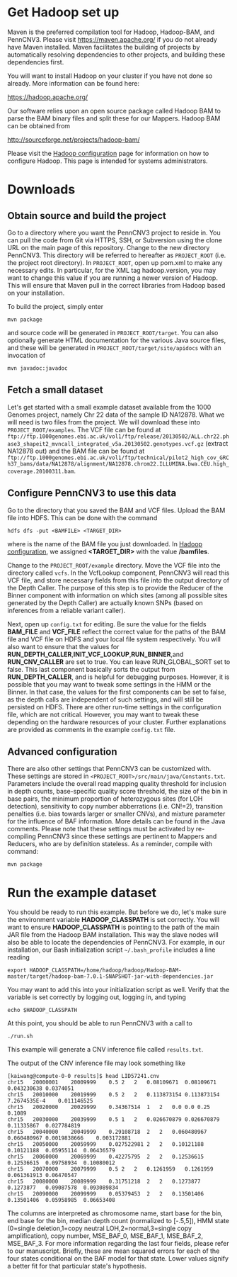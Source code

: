 # Get Hadoop set up

Maven is the preferred compilation tool for Hadoop, Hadoop-BAM, and PennCNV3. Please visit https://maven.apache.org/ if you do not already have Maven installed. Maven facilitates the building of projects by automatically resolving dependencies to other projects, and building these dependencies first.

You will want to install Hadoop on your cluster if you have not done so already. More information can be found here:

https://hadoop.apache.org/

Our software relies upon an open source package called Hadoop BAM to parse the BAM binary files and split these for our Mappers. Hadoop BAM can be obtained from

http://sourceforge.net/projects/hadoop-bam/

Please visit the [Hadoop configuration](initialization.md) page for information on how to configure Hadoop. This page is intended for systems administrators.

# Downloads
## Obtain source and build the project

Go to a directory where you want the PennCNV3 project to reside in. You can pull the code from Git via HTTPS, SSH, or Subversion using the clone URL on the main page of this repository. Change to the new directory PennCNV3. This directory will be referred to hereafter as `PROJECT_ROOT` (i.e. the project root directory). In `PROJECT_ROOT`, open up pom.xml to make any necessary edits.  In particular, for the XML tag hadoop.version, you may want to change this value if you are running a newer version of Hadoop. This will ensure that Maven pull in the correct libraries from Hadoop based on your installation.

To build the project, simply enter
```
mvn package
```
and source code will be generated in `PROJECT_ROOT/target`. You can also optionally generate HTML documentation for the various Java source files, and these will be generated in `PROJECT_ROOT/target/site/apidocs` with an invocation of 
```
mvn javadoc:javadoc
```

## Fetch a small dataset

Let's get started with a small example dataset available from the 1000 Genomes project, namely Chr 22 data of the sample ID NA12878. What we will need is two files from the project. We will download these into `PROJECT_ROOT/examples`. The VCF file can be found at `ftp://ftp.1000genomes.ebi.ac.uk/vol1/ftp/release/20130502/ALL.chr22.phase3_shapeit2_mvncall_integrated_v5a.20130502.genotypes.vcf.gz` (extract NA12878 out) and the BAM file can be found at `ftp://ftp.1000genomes.ebi.ac.uk/vol1/ftp/technical/pilot2_high_cov_GRCh37_bams/data/NA12878/alignment/NA12878.chrom22.ILLUMINA.bwa.CEU.high_coverage.20100311.bam`.

## Configure PennCNV3 to use this data

Go to the directory that you saved the BAM and VCF files. Upload the BAM file into HDFS. This can be done with the command 
```
hdfs dfs -put <BAMFILE> <TARGET_DIR>
```
where **<BAMFILE>** is the name of the BAM file you just downloaded. In [Hadoop configuration](initialization.md), we assigned **<TARGET_DIR>** with the value **/bamfiles**. 

Change to the `PROJECT_ROOT/example` directory. Move the VCF file into the directory called `vcfs`. In the VcfLookup component, PennCNV3 will read this VCF file, and store necessary fields from this file into the output directory of the Depth Caller. The purpose of this step is to provide the Reducer of the Binner component with information on which sites (among all possible sites generated by the Depth Caller) are actually known SNPs (based on inferences from a reliable variant caller).

Next, open up `config.txt` for editing. Be sure the value for the fields **BAM_FILE** and **VCF_FILE** reflect the correct value for the paths of the BAM file and VCF file on HDFS and your local file system respectively. You will also want to ensure that the values for **RUN_DEPTH_CALLER**,**INIT_VCF_LOOKUP**,**RUN_BINNER**,and **RUN_CNV_CALLER** are set to true. You can leave RUN_GLOBAL_SORT set to false. This last component basically sorts the output from **RUN_DEPTH_CALLER**, and is helpful for debugging purposes. However, it is possible that you may want to tweak some settings in the HMM or the Binner. In that case, the values for the first components can be set to false, as the depth calls are independent of such settings, and will still be persisted on HDFS. There are other run-time settings in the configuration file, which are not critical. However, you may want to tweak these depending on the hardware resources of your cluster. Further explanations are provided as comments in the example `config.txt` file.

## Advanced configuration

There are also other settings that PennCNV3 can be customized with. These settings are stored in `<PROJECT_ROOT>/src/main/java/Constants.txt`. Parameters include the overall read mapping quality threshold for inclusion in depth counts, base-specific quality score threshold, the size of the bin in base pairs, the minimum proportion of heterozygous sites (for LOH detection), sensitivity to copy number abberrations (i.e. CN!=2), transition penalties (i.e. bias towards larger or smaller CNVs), and mixture parameter for the influence of BAF information. More details can be found in the Java comments. Please note that these settings must be activated by re-compiling PennCNV3 since these settings are pertinent to Mappers and Reducers, who are by definition stateless. As a reminder, compile with command:
```
mvn package
```

# Run the example dataset

You should be ready to run this example. But before we do, let's make sure the environment variable **HADOOP_CLASSPATH** is set correctly. You will want to ensure **HADOOP_CLASSPATH** is pointing to the path of the main JAR file from the Hadoop BAM installation. This way the slave nodes will also be able to locate the dependencies of PennCNV3. For example, in our installation, our Bash initialization script `~/.bash_profile` includes a line reading
```
export HADOOP_CLASSPATH=/home/hadoop/hadoop/Hadoop-BAM-master/target/hadoop-bam-7.0.1-SNAPSHOT-jar-with-dependencies.jar
```
You may want to add this into your initialization script as well. Verify that the variable is set correctly by logging out, logging in, and typing
```
echo $HADOOP_CLASSPATH
```
At this point, you should be able to run PennCNV3 with a call to
```
./run.sh
```
This example will generate a CNV inference file called `results.txt`.

The output of the CNV inference file may look something like

```
[kaiwang@compute-0-0 results]$ head LID57241.cnv 
chr15	20000001	20009999	0.5	2	2	0.08109671	0.08109671	0.043230638	0.0374051
chr15	20010000	20019999	0.5	2	2	0.113873154	0.113873154	7.2674535E-4	0.011146525
chr15	20020000	20029999	0.34367514	1	2	0.0	0.0	0.25	0.1089
chr15	20030000	20039999	0.5	1	2	0.026670879	0.026670879	0.11335867	0.027784819
chr15	20040000	20049999	0.29108718	2	2	0.060480967	0.060480967	0.0019838666	0.003172881
chr15	20050000	20059999	0.027522981	2	2	0.10121188	0.10121188	0.05955114	0.06436579
chr15	20060000	20069999	0.42275795	2	2	0.12536615	0.12536615	0.09758934	0.10080012
chr15	20070000	20079999	0.5	2	2	0.1261959	0.1261959	0.061361913	0.06470547
chr15	20080000	20089999	0.31751218	2	2	0.1273877	0.1273877	0.09087578	0.093089834
chr15	20090000	20099999	0.05379453	2	2	0.13501406	0.13501406	0.05958985	0.06653408
```

The columns are interpreted as chromosome name, start base for the bin, end base for the bin, median depth count (normalized to [-.5,5]), HMM state (0=single deletion,1=copy neutral LOH,2=normal,3=single copy amplification), copy number, MSE_BAF_0, MSE_BAF_1, MSE_BAF_2, MSE_BAF_3. For more information regarding the last four fields, please refer to our manuscript. Briefly, these are mean squared errors for each of the four states conditional on the BAF model for that state. Lower values signify a better fit for that particular state's hypothesis.



